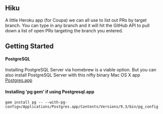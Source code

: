 ## Hiku 

A little Heroku app (for Coupa) we can all use to list out PRs by target branch. You can type in any branch and it will hit the GitHub API to pull down a list of open PRs targeting the branch you entered.

## Getting Started

#### PostgreSQL

Installing PostgreSQL Server via homebrew is a viable option. But you can also install PostgreSQL Server with this nifty binary Mac OS X app [Postgres.app](http://postgresapp.com)

#### Installing 'pg gem' if using Postgresql.app

```
gem install pg -- --with-pg-config=/Applications/Postgres.app/Contents/Versions/9.3/bin/pg_config
```
